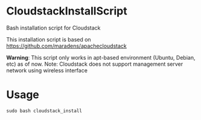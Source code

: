 # CloudstackInstallScript
Bash installation script for Cloudstack

This installation script is based on https://github.com/maradens/apachecloudstack

**Warning**: This script only works in apt-based environment (Ubuntu, Debian, etc) as of now.
Note: Cloudstack does not support management server network using wireless interface

# Usage
`sudo bash cloudstack_install`
